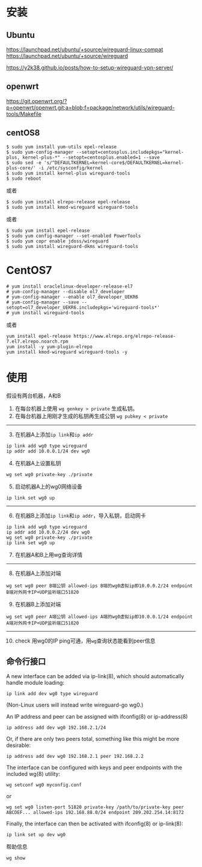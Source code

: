 # 安装
## Ubuntu
https://launchpad.net/ubuntu/+source/wireguard-linux-compat
https://launchpad.net/ubuntu/+source/wireguard

https://y2k38.github.io/posts/how-to-setup-wireguard-vpn-server/

## openwrt
https://git.openwrt.org/?p=openwrt/openwrt.git;a=blob;f=package/network/utils/wireguard-tools/Makefile
## centOS8
```shell
$ sudo yum install yum-utils epel-release
$ sudo yum-config-manager --setopt=centosplus.includepkgs="kernel-plus, kernel-plus-*" --setopt=centosplus.enabled=1 --save
$ sudo sed -e 's/^DEFAULTKERNEL=kernel-core$/DEFAULTKERNEL=kernel-plus-core/' -i /etc/sysconfig/kernel
$ sudo yum install kernel-plus wireguard-tools
$ sudo reboot
```
或者
```shell
$ sudo yum install elrepo-release epel-release
$ sudo yum install kmod-wireguard wireguard-tools
```
或者
```shell
$ sudo yum install epel-release
$ sudo yum config-manager --set-enabled PowerTools
$ sudo yum copr enable jdoss/wireguard
$ sudo yum install wireguard-dkms wireguard-tools
```
# CentOS7
```shell
# yum install oraclelinux-developer-release-el7
# yum-config-manager --disable ol7_developer
# yum-config-manager --enable ol7_developer_UEKR6
# yum-config-manager --save --setopt=ol7_developer_UEKR6.includepkgs='wireguard-tools*'
# yum install wireguard-tools
```
或者
```shell
yum install epel-release https://www.elrepo.org/elrepo-release-7.el7.elrepo.noarch.rpm
yum install -y yum-plugin-elrepo
yum install kmod-wireguard wireguard-tools -y
```

# 使用
假设有两台机器，A和B
1. 在每台机器上使用 `wg genkey > private` 生成私钥。
2. 在每台机器上用刚才生成的私钥再生成公钥 `wg pubkey < private`
---
3. 在机器A上添加`ip link`和`ip addr`
```shell
ip link add wg0 type wireguard
ip addr add 10.0.0.1/24 dev wg0
```
4. 在机器A上设置私钥
```shell
wg set wg0 private-key ./private
```
5. 启动机器A上的wg0网络设备
```shell
ip link set wg0 up
```
---
6. 在机器B上添加`ip link`和`ip addr`，导入私钥，启动网卡
```shell
ip link add wg0 type wireguard
ip addr add 10.0.0.2/24 dev wg0
wg set wg0 private-key ./private
ip link set wg0 up
```
7. 在机器A和B上用wg查询详情
---
8. 在机器A上添加对端
```shell
wg set wg0 peer B端公钥 allowed-ips B端的wg0虚拟ip即10.0.0.2/24 endpoint B端对外网卡IP+UDP监听端口51820
```
9. 在机器B上添加对端
```shell
wg set wg0 peer A端公钥 allowed-ips A端的wg0虚拟ip即10.0.0.1/24 endpoint A端对外网卡IP+UDP监听端口51820
```
---
10. check 用wg0的IP ping可通，用`wg`查询状态能看到peer信息
## 命令行接口
A new interface can be added via ip-link(8), which should automatically handle module loading:
```shell
ip link add dev wg0 type wireguard
```
(Non-Linux users will instead write wireguard-go wg0.)

An IP address and peer can be assigned with ifconfig(8) or ip-address(8)
```shell
ip address add dev wg0 192.168.2.1/24
```
Or, if there are only two peers total, something like this might be more desirable:
```shell
ip address add dev wg0 192.168.2.1 peer 192.168.2.2
```
The interface can be configured with keys and peer endpoints with the included wg(8) utility:
```shell
wg setconf wg0 myconfig.conf
```
or
```shell
wg set wg0 listen-port 51820 private-key /path/to/private-key peer ABCDEF... allowed-ips 192.168.88.0/24 endpoint 209.202.254.14:8172
```
Finally, the interface can then be activated with ifconfig(8) or ip-link(8):
```shell
ip link set up dev wg0
```

帮助信息
```shell
wg show
```
